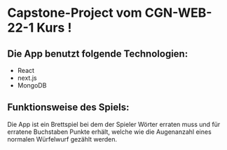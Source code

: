# Capstone-Project vom CGN-WEB-22-1 Kurs !

## Die App benutzt folgende Technologien:

- React
- next.js
- MongoDB

## Funktionsweise des Spiels:

Die App ist ein Brettspiel bei dem der Spieler Wörter erraten muss und für erratene Buchstaben Punkte erhält,
welche wie die Augenanzahl eines normalen Würfelwurf gezählt werden.

<br>
